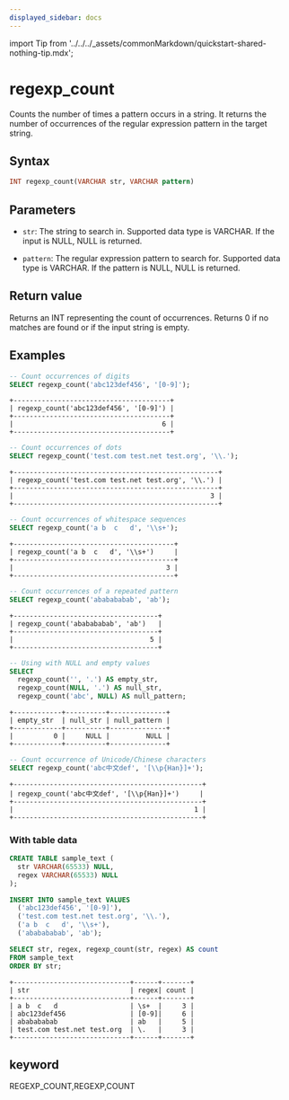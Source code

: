 ```yaml
---
displayed_sidebar: docs
---
```


import Tip from '../../../_assets/commonMarkdown/quickstart-shared-nothing-tip.mdx';

# regexp_count

Counts the number of times a pattern occurs in a string. It returns the number of occurrences of the regular expression pattern in the target string.

## Syntax

```Haskell
INT regexp_count(VARCHAR str, VARCHAR pattern)
```

## Parameters

- `str`: The string to search in. Supported data type is VARCHAR. If the input is NULL, NULL is returned.

- `pattern`: The regular expression pattern to search for. Supported data type is VARCHAR. If the pattern is NULL, NULL is returned.

## Return value

Returns an INT representing the count of occurrences. Returns 0 if no matches are found or if the input string is empty.

## Examples

<Tip />

```SQL
-- Count occurrences of digits
SELECT regexp_count('abc123def456', '[0-9]');
```

```plaintext
+---------------------------------------+
| regexp_count('abc123def456', '[0-9]') |
+---------------------------------------+
|                                     6 |
+---------------------------------------+
```

```SQL
-- Count occurrences of dots
SELECT regexp_count('test.com test.net test.org', '\\.');
```

```plaintext
+---------------------------------------------------+
| regexp_count('test.com test.net test.org', '\\.') |
+---------------------------------------------------+
|                                                 3 |
+---------------------------------------------------+
```

```SQL
-- Count occurrences of whitespace sequences
SELECT regexp_count('a b  c   d', '\\s+');
```

```plaintext
+----------------------------------------+
| regexp_count('a b  c   d', '\\s+')     |
+----------------------------------------+
|                                      3 |
+----------------------------------------+
```

```SQL
-- Count occurrences of a repeated pattern
SELECT regexp_count('ababababab', 'ab');
```

```plaintext
+------------------------------------+
| regexp_count('ababababab', 'ab')   |
+------------------------------------+
|                                  5 |
+------------------------------------+
```

```SQL
-- Using with NULL and empty values
SELECT 
  regexp_count('', '.') AS empty_str,
  regexp_count(NULL, '.') AS null_str,
  regexp_count('abc', NULL) AS null_pattern;
```

```plaintext
+------------+----------+--------------+
| empty_str  | null_str | null_pattern |
+------------+----------+--------------+
|          0 |     NULL |         NULL |
+------------+----------+--------------+
```

```SQL
-- Count occurrence of Unicode/Chinese characters
SELECT regexp_count('abc中文def', '[\\p{Han}]+');
```

```plaintext
+-----------------------------------------------+
| regexp_count('abc中文def', '[\\p{Han}]+')     |
+-----------------------------------------------+
|                                             1 |
+-----------------------------------------------+
```

### With table data

```SQL
CREATE TABLE sample_text (
  str VARCHAR(65533) NULL,
  regex VARCHAR(65533) NULL
);

INSERT INTO sample_text VALUES 
  ('abc123def456', '[0-9]'), 
  ('test.com test.net test.org', '\\.'), 
  ('a b  c   d', '\\s+'), 
  ('ababababab', 'ab');

SELECT str, regex, regexp_count(str, regex) AS count 
FROM sample_text 
ORDER BY str;
```

```plaintext
+-----------------------------+------+-------+
| str                         | regex| count |
+-----------------------------+------+-------+
| a b  c   d                  | \s+  |     3 |
| abc123def456                | [0-9]|     6 |
| ababababab                  | ab   |     5 |
| test.com test.net test.org  | \.   |     3 |
+-----------------------------+------+-------+
```

## keyword

REGEXP_COUNT,REGEXP,COUNT 